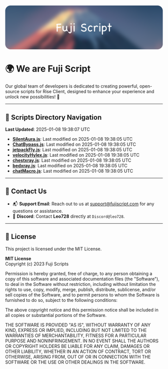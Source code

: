 ![Banner](.github/b.webp)

# 🌍 **We are Fuji Script**

Our global team of developers is dedicated to creating powerful, open-source scripts for Rise Client, designed to enhance your experience and unlock new possibilities! 🌟

---
<!-- SCRIPTS_NAVIGATION_START -->
## 📂 **Scripts Directory Navigation**

**Last Updated**: 2025-01-08 19:38:07 UTC

- **[SilentAura.js](scripts/SilentAura.js)**: Last modified on 2025-01-08 19:38:05 UTC
- **[ChatBypass.js](scripts/ChatBypass.js)**: Last modified on 2025-01-08 19:38:05 UTC
- **[jetpackFly.js](scripts/jetpackFly.js)**: Last modified on 2025-01-08 19:38:05 UTC
- **[velocityHylex.js](scripts/velocityHylex.js)**: Last modified on 2025-01-08 19:38:05 UTC
- **[chestxray.js](scripts/chestxray.js)**: Last modified on 2025-01-08 19:38:05 UTC
- **[bedxray.js](scripts/bedxray.js)**: Last modified on 2025-01-08 19:38:05 UTC
- **[chatMacro.js](scripts/chatMacro.js)**: Last modified on 2025-01-08 19:38:05 UTC

<!-- SCRIPTS_NAVIGATION_END -->

---

## 💬 **Contact Us**  
- 📬 **Support Email**: Reach out to us at [support@fujiscript.com](mailto:support@fujiscript.com) for any questions or assistance.  
- 💬 **Discord**: Contact **Leo728** directly at `Discord@leo728`.

---

## 📜 **License**

This project is licensed under the MIT License.  

**MIT License**  
Copyright (c) 2023 Fuji Scripts  

Permission is hereby granted, free of charge, to any person obtaining a copy of this software and associated documentation files (the "Software"), to deal in the Software without restriction, including without limitation the rights to use, copy, modify, merge, publish, distribute, sublicense, and/or sell copies of the Software, and to permit persons to whom the Software is furnished to do so, subject to the following conditions:  

The above copyright notice and this permission notice shall be included in all copies or substantial portions of the Software.  

THE SOFTWARE IS PROVIDED "AS IS", WITHOUT WARRANTY OF ANY KIND, EXPRESS OR IMPLIED, INCLUDING BUT NOT LIMITED TO THE WARRANTIES OF MERCHANTABILITY, FITNESS FOR A PARTICULAR PURPOSE AND NONINFRINGEMENT. IN NO EVENT SHALL THE AUTHORS OR COPYRIGHT HOLDERS BE LIABLE FOR ANY CLAIM, DAMAGES OR OTHER LIABILITY, WHETHER IN AN ACTION OF CONTRACT, TORT OR OTHERWISE, ARISING FROM, OUT OF OR IN CONNECTION WITH THE SOFTWARE OR THE USE OR OTHER DEALINGS IN THE SOFTWARE.  
